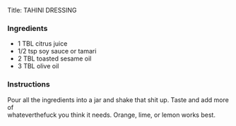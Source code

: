 <!DOCTYPE HTML PUBLIC "-//W3C//DTD HTML 4.0 Transitional//EN">
<html>
  <head>
  <title>TAHINI DRESSING</title><link rel='stylesheet' href='style.css' type='text/css'><meta http-equiv="Content-Style-Stype" content="text/css">
     <meta http-equiv="Content-Type" content="text/html;charset=utf-8">
     </head><body><div class="recipe" itemscope itemtype="http://schema.org/Recipe"><div class='header'><p class="title"><span class="label">Title:</span> <span itemprop="name">TAHINI DRESSING</span></p>
</div><div class="ing"><h3>Ingredients</h3><ul class="ing"><li class="ing" itemprop="ingredients">1 TBL citrus juice </li>
<li class="ing" itemprop="ingredients">1/2 tsp soy sauce or tamari </li>
<li class="ing" itemprop="ingredients">2 TBL toasted sesame oil </li>
<li class="ing" itemprop="ingredients">3 TBL olive oil </li>
</ul>
</div>
<div class="instructions"><h3 class="Instructions">Instructions</h3><div itemprop="recipeInstructions"><p>Pour all the ingredients into a jar and shake that shit up. Taste and add more of<br>whateverthefuck you think it needs. Orange, lime, or lemon works best.</p></div></div></div>

</body>
</html>
